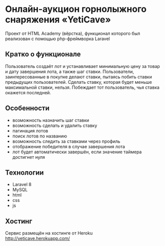 # Онлайн-аукцион горнолыжного снаряжения «YetiCave»

Проект от HTML Academy (вёрстка), функционал которого был реализован с помощью php-фреймворка Laravel

## Кратко о функционале

Пользователь создаёт лот и устанавливает минимальную цену за товар и дату завершения лота, а также шаг ставки. Пользователи, заинтересованные в покупке делают ставки, пытаясь побить ставки предыдущих пользователей. Сделать ставку, которая будет меньше максимальной ставки, нельзя. Побеждает тот пользователь, чья ставка окажется последней.

## Особенности

- возможность назначить шаг ставки
- возможность сделать и удалить ставку
- пагинация лотов
- поиск лотов по названию
- возможность следить за ставками через профиль
- отображение победителя в случае завершения лота
- лот будет автоматически завершён, если значение таймера достигнет нуля

## Технологии

- Laravel 8
- MySQL
- html
- css
- js

## Хостинг

Сервис размещён на хостинге от Heroku<br>
http://yeticave.herokuapp.com/
